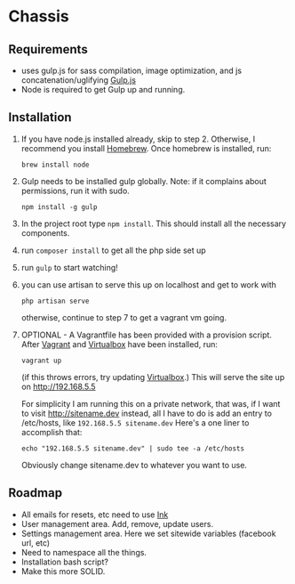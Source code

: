 # Chassis

## Requirements
- uses gulp.js for sass compilation, image optimization, and js
  concatenation/uglifying [Gulp.js](http://gulpjs.com/)
- Node is required to get Gulp up and running.

## Installation
1. If you have node.js installed already, skip to step 2. Otherwise, I recommend you install [Homebrew](http://brew.sh). Once homebrew is installed, run:
    ```
    brew install node
    ```

2. Gulp needs to be installed gulp globally. Note: if it complains about permissions, run it with sudo. 
    ``` 
    npm install -g gulp
    ```

3. In the project root type `npm install`. This should install all the necessary
components.

4. run `composer install` to get all the php side set up

5. run `gulp` to start watching!

6. you can use artisan to serve this up on localhost and get to work with
   ```
   php artisan serve
   ```
   otherwise, continue to step 7 to get a vagrant vm going.

7. OPTIONAL - A Vagrantfile has been provided with a provision script. After
   [Vagrant](http://vagrantup.com) and [Virtualbox](http://virtualbox.org) have
   been installed, run:
   ```
   vagrant up
   ```
   (if this throws errors, try updating [Virtualbox](http://virtualbox.org).)
   This will serve the site up on http://192.168.5.5

   For simplicity I am running this on a private network, that was, if I want
   to visit http://sitename.dev instead, all I have to do is add an entry to
   /etc/hosts, like `192.168.5.5 sitename.dev` Here's a one liner to accomplish
   that:
   ```
   echo "192.168.5.5 sitename.dev" | sudo tee -a /etc/hosts
   ```
   Obviously change sitename.dev to whatever you want to use.


## Roadmap
- All emails for resets, etc need to use [Ink](http://zurb.com/ink)
- User management area. Add, remove, update users.
- Settings management area. Here we set sitewide variables (facebook url, etc)
- Need to namespace all the things.
- Installation bash script?
- Make this more SOLID.
